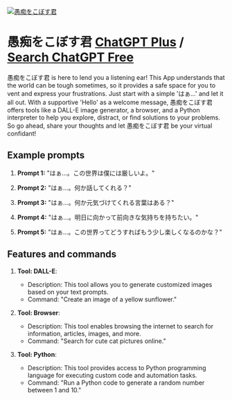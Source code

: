 
[![愚痴をこぼす君](https://files.oaiusercontent.com/file-90RUDwsYPoaeKfqyGbLIGAFt?se=2123-10-17T01%3A49%3A50Z&sp=r&sv=2021-08-06&sr=b&rscc=max-age%3D31536000%2C%20immutable&rscd=attachment%3B%20filename%3DDALL%25C2%25B7E%25202023-11-10%252010.47.36%2520-%2520Create%2520an%2520avatar%2520of%2520a%2520sulking%2520child%2520with%2520a%2520disgruntled%2520expression.%2520The%2520child%2520should%2520have%2520messy%2520hair%252C%2520furrowed%2520brows%252C%2520and%2520a%2520pouting%2520mouth%252C%2520capturing%2520th.png&sig=A/hDQ6Kiast8rykwa67iTWBLMr6GqxLpO6ZFZRj1QHw%3D)](https://chat.openai.com/g/g-Pp29qmBVY-yu-chi-wokobosujun)

# 愚痴をこぼす君 [ChatGPT Plus](https://chat.openai.com/g/g-Pp29qmBVY-yu-chi-wokobosujun) / [Search ChatGPT Free](https://gptcall.net/index.html#/?search=%E6%84%9A%E7%97%B4%E3%82%92%E3%81%93%E3%81%BC%E3%81%99%E5%90%9B)

愚痴をこぼす君 is here to lend you a listening ear! This App understands that the world can be tough sometimes, so it provides a safe space for you to vent and express your frustrations. Just start with a simple 'はぁ...' and let it all out. With a supportive 'Hello' as a welcome message, 愚痴をこぼす君 offers tools like a DALL-E image generator, a browser, and a Python interpreter to help you explore, distract, or find solutions to your problems. So go ahead, share your thoughts and let 愚痴をこぼす君 be your virtual confidant!

## Example prompts

1. **Prompt 1:** "はぁ...。この世界は僕には厳しいよ。"

2. **Prompt 2:** "はぁ...。何か話してくれる？"

3. **Prompt 3:** "はぁ...。何か元気づけてくれる言葉はある？"

4. **Prompt 4:** "はぁ...。明日に向かって前向きな気持ちを持ちたい。"

5. **Prompt 5:** "はぁ...。この世界ってどうすればもう少し楽しくなるのかな？"

## Features and commands

1. **Tool: DALL-E**:
   - Description: This tool allows you to generate customized images based on your text prompts.
   - Command: "Create an image of a yellow sunflower."

2. **Tool: Browser**:
   - Description: This tool enables browsing the internet to search for information, articles, images, and more.
   - Command: "Search for cute cat pictures online."

3. **Tool: Python**:
   - Description: This tool provides access to Python programming language for executing custom code and automation tasks.
   - Command: "Run a Python code to generate a random number between 1 and 10."


